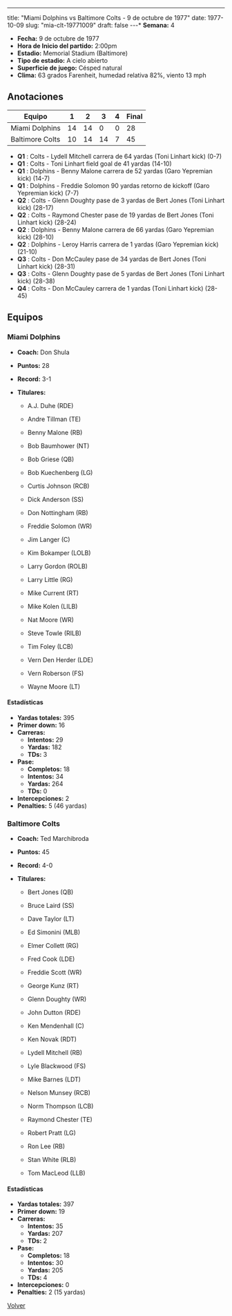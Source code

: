 ---
title: "Miami Dolphins vs Baltimore Colts - 9 de octubre de 1977"
date: 1977-10-09
slug: "mia-clt-19771009"
draft: false
---* **Semana:** 4
* **Fecha:** 9 de octubre de 1977
* **Hora de Inicio del partido:** 2:00pm
* **Estadio:** Memorial Stadium (Baltimore)
* **Tipo de estadio:** A cielo abierto
* **Superficie de juego:** Césped natural
* **Clima:** 63 grados Farenheit, humedad relativa 82%, viento 13 mph




## Anotaciones
| Equipo | 1 | 2 | 3 | 4 | Final |
|--------|---|---|---|---|-------|
| Miami Dolphins  | 14 | 14 | 0 | 0  | 28 |
| Baltimore Colts  | 10 | 14 | 14 | 7  | 45 |
* **Q1** : Colts - Lydell Mitchell carrera de 64 yardas (Toni Linhart kick) (0-7)
* **Q1** : Colts - Toni Linhart field goal de 41 yardas (14-10)
* **Q1** : Dolphins - Benny Malone carrera de 52 yardas (Garo Yepremian kick) (14-7)
* **Q1** : Dolphins - Freddie Solomon 90 yardas retorno de kickoff (Garo Yepremian kick) (7-7)
* **Q2** : Colts - Glenn Doughty pase de 3 yardas de Bert Jones (Toni Linhart kick) (28-17)
* **Q2** : Colts - Raymond Chester pase de 19 yardas de Bert Jones (Toni Linhart kick) (28-24)
* **Q2** : Dolphins - Benny Malone carrera de 66 yardas (Garo Yepremian kick) (28-10)
* **Q2** : Dolphins - Leroy Harris carrera de 1 yardas (Garo Yepremian kick) (21-10)
* **Q3** : Colts - Don McCauley pase de 34 yardas de Bert Jones (Toni Linhart kick) (28-31)
* **Q3** : Colts - Glenn Doughty pase de 5 yardas de Bert Jones (Toni Linhart kick) (28-38)
* **Q4** : Colts - Don McCauley carrera de 1 yardas (Toni Linhart kick) (28-45)


## Equipos


### Miami Dolphins
* **Coach:** Don Shula
* **Puntos:** 28
* **Record:** 3-1
* **Titulares:** 

  * A.J. Duhe (RDE) 

  * Andre Tillman (TE) 

  * Benny Malone (RB) 

  * Bob Baumhower (NT) 

  * Bob Griese (QB) 

  * Bob Kuechenberg (LG) 

  * Curtis Johnson (RCB) 

  * Dick Anderson (SS) 

  * Don Nottingham (RB) 

  * Freddie Solomon (WR) 

  * Jim Langer (C) 

  * Kim Bokamper (LOLB) 

  * Larry Gordon (ROLB) 

  * Larry Little (RG) 

  * Mike Current (RT) 

  * Mike Kolen (LILB) 

  * Nat Moore (WR) 

  * Steve Towle (RILB) 

  * Tim Foley (LCB) 

  * Vern Den Herder (LDE) 

  * Vern Roberson (FS) 

  * Wayne Moore (LT) 

#### Estadísticas
* **Yardas totales:** 395
* **Primer down:** 16
* **Carreras:**
  * **Intentos:** 29
  * **Yardas:** 182
  * **TDs:** 3
* **Pase:**
  * **Completos:** 18
  * **Intentos:** 34
  * **Yardas:** 264
  * **TDs:** 0
* **Intercepciones:** 2
* **Penalties:** 5 (46 yardas)

### Baltimore Colts
* **Coach:** Ted Marchibroda
* **Puntos:** 45
* **Record:** 4-0
* **Titulares:** 

  * Bert Jones (QB) 

  * Bruce Laird (SS) 

  * Dave Taylor (LT) 

  * Ed Simonini (MLB) 

  * Elmer Collett (RG) 

  * Fred Cook (LDE) 

  * Freddie Scott (WR) 

  * George Kunz (RT) 

  * Glenn Doughty (WR) 

  * John Dutton (RDE) 

  * Ken Mendenhall (C) 

  * Ken Novak (RDT) 

  * Lydell Mitchell (RB) 

  * Lyle Blackwood (FS) 

  * Mike Barnes (LDT) 

  * Nelson Munsey (RCB) 

  * Norm Thompson (LCB) 

  * Raymond Chester (TE) 

  * Robert Pratt (LG) 

  * Ron Lee (RB) 

  * Stan White (RLB) 

  * Tom MacLeod (LLB) 

#### Estadísticas
* **Yardas totales:** 397
* **Primer down:** 19
* **Carreras:**
  * **Intentos:** 35
  * **Yardas:** 207
  * **TDs:** 2
* **Pase:**
  * **Completos:** 18
  * **Intentos:** 30
  * **Yardas:** 205
  * **TDs:** 4
* **Intercepciones:** 0
* **Penalties:** 2 (15 yardas)


[Volver](/historia/1977)
